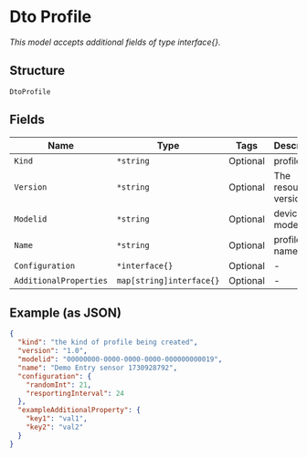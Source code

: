 
# Dto Profile

*This model accepts additional fields of type interface{}.*

## Structure

`DtoProfile`

## Fields

| Name | Type | Tags | Description |
|  --- | --- | --- | --- |
| `Kind` | `*string` | Optional | profile kind |
| `Version` | `*string` | Optional | The resource version |
| `Modelid` | `*string` | Optional | device model id |
| `Name` | `*string` | Optional | profile name |
| `Configuration` | `*interface{}` | Optional | - |
| `AdditionalProperties` | `map[string]interface{}` | Optional | - |

## Example (as JSON)

```json
{
  "kind": "the kind of profile being created",
  "version": "1.0",
  "modelid": "00000000-0000-0000-0000-000000000019",
  "name": "Demo Entry sensor 1730928792",
  "configuration": {
    "randomInt": 21,
    "resportingInterval": 24
  },
  "exampleAdditionalProperty": {
    "key1": "val1",
    "key2": "val2"
  }
}
```

